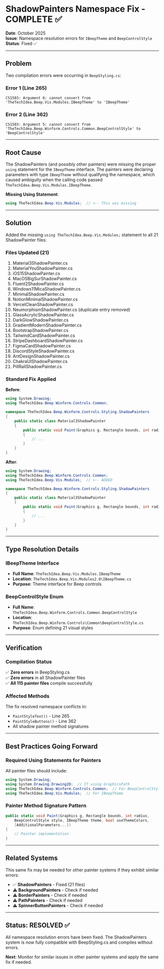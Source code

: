 # ShadowPainters Namespace Fix - COMPLETE ✅

**Date**: October 2025  
**Issue**: Namespace resolution errors for `IBeepTheme` and `BeepControlStyle`  
**Status**: Fixed ✅

---

## Problem

Two compilation errors were occurring in `BeepStyling.cs`:

### Error 1 (Line 265)
```
CS1503: Argument 6: cannot convert from 'TheTechIdea.Beep.Vis.Modules.IBeepTheme' to 'IBeepTheme'
```

### Error 2 (Line 362)
```
CS1503: Argument 5: cannot convert from 'TheTechIdea.Beep.Winform.Controls.Common.BeepControlStyle' to 'BeepControlStyle'
```

---

## Root Cause

The ShadowPainters (and possibly other painters) were missing the proper `using` statement for the `IBeepTheme` interface. The painters were declaring parameters with type `IBeepTheme` without qualifying the namespace, which caused ambiguity when the calling code passed `TheTechIdea.Beep.Vis.Modules.IBeepTheme`.

**Missing Using Statement**:
```csharp
using TheTechIdea.Beep.Vis.Modules;  // <-- This was missing
```

---

## Solution

Added the missing `using TheTechIdea.Beep.Vis.Modules;` statement to all 21 ShadowPainter files:

### Files Updated (21)
1. Material3ShadowPainter.cs
2. MaterialYouShadowPainter.cs
3. iOS15ShadowPainter.cs
4. MacOSBigSurShadowPainter.cs
5. Fluent2ShadowPainter.cs
6. Windows11MicaShadowPainter.cs
7. MinimalShadowPainter.cs
8. NotionMinimalShadowPainter.cs
9. VercelCleanShadowPainter.cs
10. NeumorphismShadowPainter.cs (duplicate entry removed)
11. GlassAcrylicShadowPainter.cs
12. DarkGlowShadowPainter.cs
13. GradientModernShadowPainter.cs
14. BootstrapShadowPainter.cs
15. TailwindCardShadowPainter.cs
16. StripeDashboardShadowPainter.cs
17. FigmaCardShadowPainter.cs
18. DiscordStyleShadowPainter.cs
19. AntDesignShadowPainter.cs
20. ChakraUIShadowPainter.cs
21. PillRailShadowPainter.cs

### Standard Fix Applied
**Before**:
```csharp
using System.Drawing;
using TheTechIdea.Beep.Winform.Controls.Common;

namespace TheTechIdea.Beep.Winform.Controls.Styling.ShadowPainters
{
    public static class Material3ShadowPainter
    {
        public static void Paint(Graphics g, Rectangle bounds, int radius, BeepControlStyle style, IBeepTheme theme, bool useThemeColors, ...)
        {
            // ...
        }
    }
}
```

**After**:
```csharp
using System.Drawing;
using TheTechIdea.Beep.Winform.Controls.Common;
using TheTechIdea.Beep.Vis.Modules;  // <-- ADDED

namespace TheTechIdea.Beep.Winform.Controls.Styling.ShadowPainters
{
    public static class Material3ShadowPainter
    {
        public static void Paint(Graphics g, Rectangle bounds, int radius, BeepControlStyle style, IBeepTheme theme, bool useThemeColors, ...)
        {
            // ...
        }
    }
}
```

---

## Type Resolution Details

### IBeepTheme Interface
- **Full Name**: `TheTechIdea.Beep.Vis.Modules.IBeepTheme`
- **Location**: `TheTechIdea.Beep.Vis.Modules2.0\IBeepTheme.cs`
- **Purpose**: Theme interface for Beep controls

### BeepControlStyle Enum
- **Full Name**: `TheTechIdea.Beep.Winform.Controls.Common.BeepControlStyle`
- **Location**: `TheTechIdea.Beep.Winform.Controls\Common\BeepControlStyle.cs`
- **Purpose**: Enum defining 21 visual styles

---

## Verification

### Compilation Status
✅ **Zero errors** in BeepStyling.cs  
✅ **Zero errors** in all ShadowPainter files  
✅ **All 115 painter files** compile successfully

### Affected Methods
The fix resolved namespace conflicts in:
- `PaintStyleText()` - Line 265
- `PaintStyleButtons()` - Line 362
- All shadow painter method signatures

---

## Best Practices Going Forward

### Required Using Statements for Painters
All painter files should include:
```csharp
using System.Drawing;
using System.Drawing.Drawing2D;  // If using GraphicsPath
using TheTechIdea.Beep.Winform.Controls.Common;  // For BeepControlStyle
using TheTechIdea.Beep.Vis.Modules;  // For IBeepTheme
```

### Painter Method Signature Pattern
```csharp
public static void Paint(Graphics g, Rectangle bounds, int radius, 
    BeepControlStyle style, IBeepTheme theme, bool useThemeColors,
    [AdditionalParameters...])
{
    // Painter implementation
}
```

---

## Related Systems

This same fix may be needed for other painter systems if they exhibit similar errors:
- ✅ **ShadowPainters** - Fixed (21 files)
- ⚠️ **BackgroundPainters** - Check if needed
- ⚠️ **BorderPainters** - Check if needed
- ⚠️ **PathPainters** - Check if needed
- ⚠️ **SpinnerButtonPainters** - Check if needed

---

## Status: RESOLVED ✅

All namespace resolution errors have been fixed. The ShadowPainters system is now fully compatible with BeepStyling.cs and compiles without errors.

**Next**: Monitor for similar issues in other painter systems and apply the same fix if needed.
